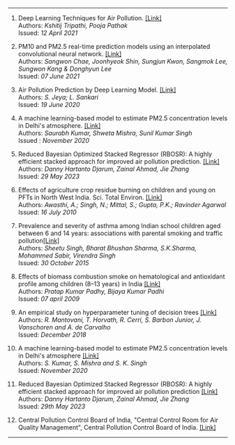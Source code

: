 ---

1. Deep Learning Techniques for Air Pollution. [\[Link\]](https://ieeexplore.ieee.org/document/9397130)<br>
Authors: *Kshitij Tripathi, Pooja Pathak* <br>
Issued: *12 April 2021*

2. PM10 and PM2.5 real-time prediction models using an interpolated convolutional neural network. [\[Link\]](https://www.nature.com/articles/s41598-021-91253-9)<br>
Authors: *Sangwon Chae, Joonhyeok Shin, Sungjun Kwon, Sangmok Lee, Sungwon Kang & Donghyun Lee* <br>
Issued: *07 June 2021*

3. Air Pollution Prediction by Deep Learning Model. [\[Link\]](https://ieeexplore.ieee.org/document/9120932)<br>
Authors: *S. Jeya; L. Sankari* <br>
Issued: *19 June 2020*

4. A machine learning-based model to estimate PM2.5 concentration levels in Delhi's atmosphere. [\[Link\]](https://www.sciencedirect.com/science/article/pii/S2405844020324610)<br>
Authors: *Saurabh Kumar, Shweta Mishra, Sunil Kumar Singh* <br>
Issued : *November 2020*

5. Reduced Bayesian Optimized Stacked Regressor (RBOSR): A highly efficient stacked approach for improved air pollution prediction. [\[Link\]](https://www.sciencedirect.com/science/article/abs/pii/S1568494623004842)<br>
Authors: *Danny Hartanto Djarum, Zainal Ahmad, Jie Zhang* <br>
Issued: *29 May 2023*

6.  Effects of agriculture crop residue burning on children and young on PFTs in North West India. Sci. Total Environ. [\[Link\]](https://www.sciencedirect.com/science/article/abs/pii/S0048969710006455?via%3Dihub) <br>
Authors:  *Awasthi, A.; Singh, N.; Mittal, S.; Gupta, P.K.; Ravinder Agarwal* <br>
Issued: *16 July 2010*

7.  Prevalence and severity of asthma among Indian school children aged between 6 and 14 years: associations with parental smoking and traffic pollution[\[Link\]](https://www.tandfonline.com/doi/full/10.3109/02770903.2015.1087558) <br>
Authors:  *Sheetu Singh, Bharat Bhushan Sharma, S.K.Sharma, Mohammed Sabir, Virendra Singh* <br>
Issued: *30 October 2015*

8. Effects of biomass combustion smoke on hematological and antioxidant profile among children (8–13 years) in India [\[Link\]](https://www.tandfonline.com/doi/full/10.1080/08958370802448961) <br>
Authors:  *Pratap Kumar Padhy, Bijaya Kumar Padhi* <br>
Issued: *07 april 2009*

9. An empirical study on hyperparameter tuning of decision trees [\[Link\]](https://www.researchgate.net/publication/329465048_An_empirical_study_on_hyperparameter_tuning_of_decision_trees) <br>
Authors:  *R. Mantovani, T. Horvath, R. Cerri, S. Barbon Junior, J. Vanschoren and A. de Carvalho* <br>
Issued: *December 2018*

10. A machine learning-based model to estimate PM2.5 concentration levels in Delhi's atmosphere [\[Link\]](https://www.sciencedirect.com/science/article/pii/S2405844020324610) <br>
Authors:  *S. Kumar, S. Mishra and S. K. Singh* <br>
Issued: *November 2020*

11. Reduced Bayesian Optimized Stacked Regressor (RBOSR): A highly efficient stacked approach for improved air pollution prediction [\[Link\]](https://www.sciencedirect.com/science/article/abs/pii/S1568494623004842) <br>
Authors:  *Danny Hartanto Djarum, Zainal Ahmad, Jie Zhang* <br>
Issued: *29th May 2023*

12. Central Pollution Control Board of India, \"Central Control Room for Air Quality Management\", Central 
Pollution Control Board of India. [\[Link\]](https://airquality.cpcb.gov.in/ccr/#/caaqm-dashboard-all/) <br>
---